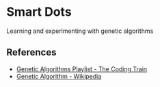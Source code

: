 # Smart Dots

Learning and experimenting with genetic algorithms

## References
- [Genetic Algorithms Playlist - The Coding Train](https://www.youtube.com/playlist?list=PLRqwX-V7Uu6bJM3VgzjNV5YxVxUwzALHV)
- [Genetic Algorithm - Wikipedia](https://en.wikipedia.org/wiki/Genetic_algorithm)
